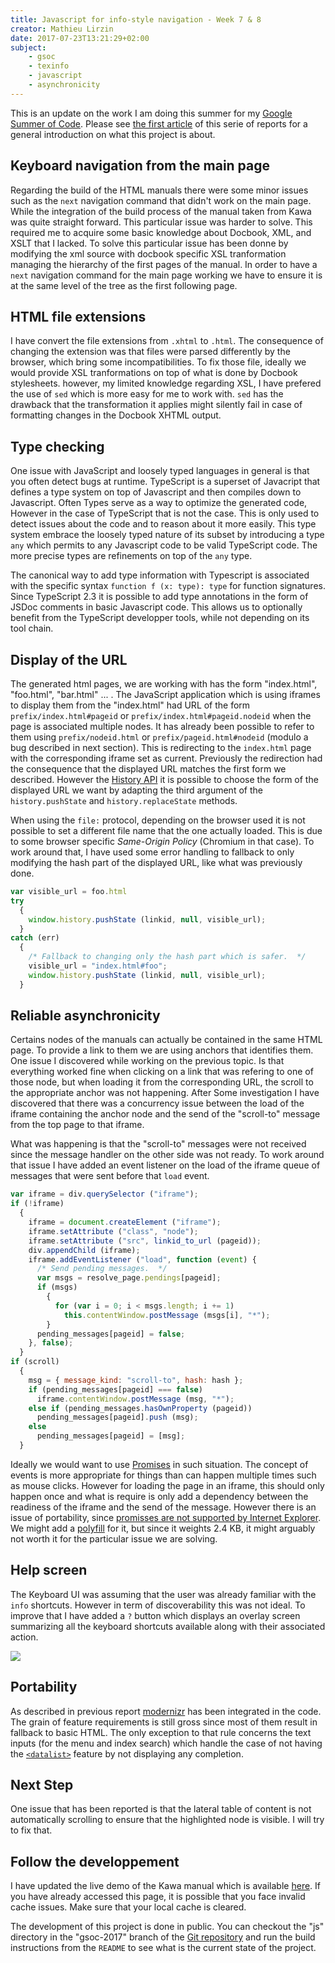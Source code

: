 ```yaml
---
title: Javascript for info-style navigation - Week 7 & 8
creator: Mathieu Lirzin
date: 2017-07-23T13:21:29+02:00
subject:
    - gsoc
    - texinfo
    - javascript
    - asynchronicity
---
```


This is an update on the work I am doing this summer for my [Google Summer of Code](https://summerofcode.withgoogle.com/projects/#6199074135998464).  Please see [the first article](http://mathieu.lirzin.emi.u-bordeaux.fr/2017/06/03/gsoc2017-1/) of this serie of reports for a general introduction on what this project is about.

## Keyboard navigation from the main page

Regarding the build of the HTML manuals there were some minor issues such as the `next` navigation command that didn't work on the main page.  While the integration of the build process of the manual taken from Kawa was quite straight forward.  This particular issue was harder to solve.  This required me to acquire some basic knowledge about Docbook, XML, and XSLT that I lacked.  To solve this particular issue has been donne by modifying the xml source with docbook specific XSL tranformation managing the hierarchy of the first pages of the manual.  In order to have a `next` navigation command for the main page working we have to ensure it is at the same level of the tree as the first following page.

## HTML file extensions

I have convert the file extensions from `.xhtml` to `.html`.  The consequence of changing the extension was that files were parsed differently by the browser, which bring some incompatibilities.  To fix those file, ideally we would provide XSL tranformations on top of what is done by Docbook stylesheets.  however, my limited knowledge regarding XSL, I have prefered the use of `sed` which is more easy for me to work with.  `sed` has the drawback that the transformation it applies might silently fail in case of formatting changes in the Docbook XHTML output.

## Type checking

One issue with JavaScript and loosely typed languages in general is that you often detect bugs at runtime.  TypeScript is a superset of Javacript that defines a type system on top of Javascript and then compiles down to Javascript.  Often Types serve as a way to optimize the generated code, However in the case of TypeScript that is not the case.  This is only used to detect issues about the code and to reason about it more easily.  This type system embrace the loosely typed nature of its subset by introducing a type `any` which permits to any Javascript code to be valid TypeScript code.  The more precise types are refinements on top of the `any` type.

The canonical way to add type information with Typescript is associated with the specific syntax `function f (x: type): type` for function signatures.  Since TypeScript 2.3 it is possible to add type annotations in the form of JSDoc comments in basic Javascript code.  This allows us to optionally benefit from the TypeScript developper tools, while not depending on its tool chain.

## Display of the URL

The generated html pages, we are working with has the form "index.html", "foo.html", "bar.html" ... .  The JavaScript application which is using iframes to display them from the "index.html" had URL of the form `prefix/index.html#pageid` or `prefix/index.html#pageid.nodeid` when the page is associated multiple nodes.  It has already been possible to refer to them using `prefix/nodeid.html` or `prefix/pageid.html#nodeid` (modulo a bug described in next section).  This is redirecting to the `index.html` page with the corresponding iframe set as current.  Previously the redirection had the consequence that the displayed URL matches the first form we described.  However the [History API](https://developer.mozilla.org/en-US/docs/Web/API/History_API) it is possible to choose the form of the displayed URL we want by adapting the third argument of the  `history.pushState` and `history.replaceState` methods.

When using the `file:` protocol, depending on the browser used it is not possible to set a different file name that the one actually loaded.  This is due to some browser specific *Same-Origin Policy* (Chromium in that case). To work around that, I have used some error handling to fallback to only modifying the hash part of the displayed URL, like what was previously done.

```js
var visible_url = foo.html
try
  {
    window.history.pushState (linkid, null, visible_url);
  }
catch (err)
  {
    /* Fallback to changing only the hash part which is safer.  */
    visible_url = "index.html#foo";
    window.history.pushState (linkid, null, visible_url);
  }
```

## Reliable asynchronicity

Certains nodes of the manuals can actually be contained in the same HTML page.  To provide a link to them we are using anchors that identifies them.  One issue I discovered while working on the previous topic.  Is that everything worked fine when clicking on a link that was refering to one of those node, but when loading it from the corresponding URL, the scroll to the appropriate anchor was not happening.  After Some investigation I have discovered that there was a concurrency issue between the load of the iframe containing the anchor node and the send of the "scroll-to" message from the top page to that iframe.

What was happening is that the "scroll-to" messages were not received since the message handler on the other side was not ready.  To work around that issue I have added an event listener on the load of the iframe queue of messages that were sent before that `load` event.

```js
var iframe = div.querySelector ("iframe");
if (!iframe)
  {
    iframe = document.createElement ("iframe");
    iframe.setAttribute ("class", "node");
    iframe.setAttribute ("src", linkid_to_url (pageid));
    div.appendChild (iframe);
    iframe.addEventListener ("load", function (event) {
      /* Send pending messages.  */
      var msgs = resolve_page.pendings[pageid];
      if (msgs)
        {
          for (var i = 0; i < msgs.length; i += 1)
            this.contentWindow.postMessage (msgs[i], "*");
        }
      pending_messages[pageid] = false;
    }, false);
  }
if (scroll)
  {
    msg = { message_kind: "scroll-to", hash: hash };
    if (pending_messages[pageid] === false)
      iframe.contentWindow.postMessage (msg, "*");
    else if (pending_messages.hasOwnProperty (pageid))
      pending_messages[pageid].push (msg);
    else
      pending_messages[pageid] = [msg];
  }
```

Ideally we would want to use [Promises](https://developer.mozilla.org/en-US/docs/Web/JavaScript/Reference/Global_Objects/Promise) in such situation.  The concept of events is more appropriate for things than can happen multiple times such as mouse clicks.  However for loading the page in an iframe, this should only happen once and what is require is only add a dependency between the readiness of the iframe and the send of the message.  However there is an issue of portability, since [promisses are not supported by Internet Explorer](https://caniuse.com/#feat=promises).  We might add a [polyfill](https://github.com/stefanpenner/es6-promise) for it, but since it weights 2.4 KB, it might arguably not worth it for the particular issue we are solving.

## Help screen

The Keyboard UI was assuming that the user was already familiar with the `info` shortcuts.  However in term of discoverability this was not ideal.  To improve that I have added a `?` button which displays an overlay screen summarizing all the keyboard shortcuts available along with their associated action.

![](/images/info_js_help.png)

## Portability

As described in previous report [modernizr](https://modernizr.com/) has been integrated in the code.  The grain of feature requirements is still gross since most of them result in fallback to basic HTML.  The only exception to that rule concerns the text inputs (for the menu and index search) which handle the case of not having the [`<datalist>`](https://developer.mozilla.org/en-US/docs/Web/HTML/Element/datalist) feature by not displaying any completion.

## Next Step

One issue that has been reported is that the lateral table of content is not automatically scrolling to ensure that the highlighted node is visible.  I will try to fix that.

## Follow the developpement

I have updated the live demo of the Kawa manual which is available [here](https://www.gnu.org/software/texinfo/gsoc-2017-js-example/kawa).  If you have already accessed this page, it is possible that you face invalid cache issues.  Make sure that your local cache is cleared.

The development of this project is done in public.  You can checkout the "js" directory in the "gsoc-2017" branch of the [Git repository](https://git.savannah.gnu.org/git/texinfo.git) and run the build instructions from the `README` to see what is the current state of the project.

